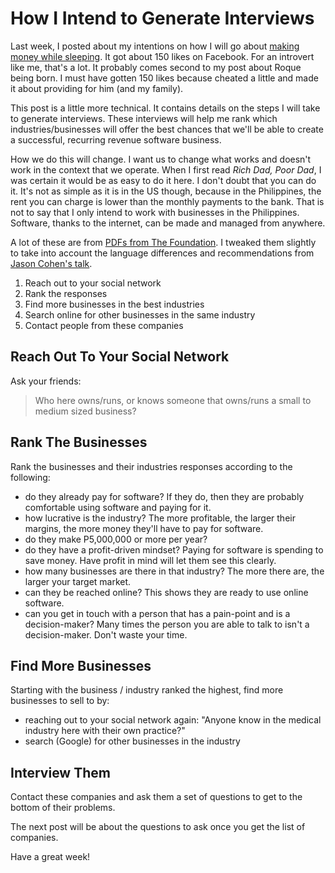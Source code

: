 # How I Intend to Generate Interviews

Last week, I posted about my intentions on how I will go about [making money while sleeping](journey). It got about 150 likes on Facebook. For an introvert like me, that's a lot. It probably comes second to my post about Roque being born. I must have gotten 150 likes because cheated a little and made it about providing for him (and my family).

This post is a little more technical. It contains details on the steps I will take to generate interviews. These interviews will help me rank which industries/businesses will offer the best chances that we'll be able to create a successful, recurring revenue software business.

How we do this will change. I want us to change what works and doesn't work in the context that we operate. When I first read *Rich Dad, Poor Dad*, I was certain it would be as easy to do it here. I don't doubt that you can do it. It's not as simple as it is in the US though, because in the Philippines, the rent you can charge is lower than the monthly payments to the bank. That is not to say that I only intend to work with businesses in the Philippines. Software, thanks to the internet, can be made and managed from anywhere.

A lot of these are from [PDFs from The Foundation](foundation_pdfs). I tweaked them slightly to take into account the language differences and recommendations from [Jason Cohen's talk](jason_cohen).

1. Reach out to your social network
2. Rank the responses
3. Find more businesses in the best industries
4. Search online for other businesses in the same industry
5. Contact people from these companies

## Reach Out To Your Social Network

Ask your friends:

> Who here owns/runs, or knows someone that owns/runs a small to medium sized business?

## Rank The Businesses

Rank the businesses and their industries responses according to the following:

- do they already pay for software? If they do, then they are probably comfortable using software and paying for it.
- how lucrative is the industry? The more profitable, the larger their margins, the more money they'll have to pay for software.
- do they make P5,000,000 or more per year?
- do they have a profit-driven mindset? Paying for software is spending to save money. Have profit in mind will let them see this clearly.
- how many businesses are there in that industry? The more there are, the larger your target market.
- can they be reached online? This shows they are ready to use online software.
- can you get in touch with a person that has a pain-point and is a decision-maker? Many times the person you are able to talk to isn't a decision-maker. Don't waste your time.

## Find More Businesses

Starting with the business / industry ranked the highest, find more businesses to sell to by:

- reaching out to your social network again: "Anyone know in the medical industry here with their own practice?"
- search (Google) for other businesses in the industry

## Interview Them

Contact these companies and ask them a set of questions to get to the bottom of their problems.

The next post will be about the questions to ask once you get the list of companies.

Have a great week!

  [journey]: https://medium.com/@ramontayag/journey-to-making-money-while-sleeping-e35cbe64c286
  [foundation_pdfs]: https://thefoundation.com/spi
  [jason_cohen]: http://www.it-engelhardt.de/jason-cohen-microconf-2013/
